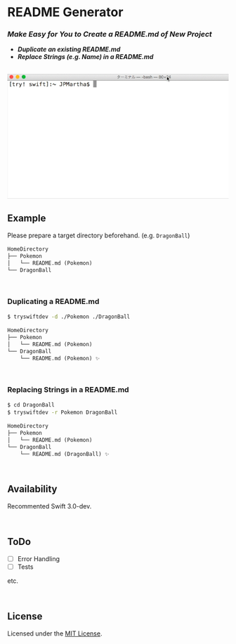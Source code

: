 # README Generator

### _Make Easy for You to Create a README.md of New Project_

- _**Duplicate an existing README.md**_
- _**Replace Strings (e.g. Name) in a README.md**_

<br />

<img src="./Documentation/Images/ReadmeGenerator.gif">

<br />

## Example

Please prepare a target directory beforehand. (e.g. `DragonBall`)

```
HomeDirectory
├── Pokemon
│   └── README.md (Pokemon)
└── DragonBall
```

<br />

### Duplicating a README.md

```bash
$ tryswiftdev -d ./Pokemon ./DragonBall
```

```
HomeDirectory
├── Pokemon
│   └── README.md (Pokemon)
└── DragonBall
    └── README.md (Pokemon) ✨
```

<br />

### Replacing Strings in a README.md

```bash
$ cd DragonBall
$ tryswiftdev -r Pokemon DragonBall
```

```
HomeDirectory
├── Pokemon
│   └── README.md (Pokemon)
└── DragonBall
    └── README.md (DragonBall) ✨
```

<br />

## Availability

Recommented Swift 3.0-dev.

<br />

## ToDo

- [ ] Error Handling
- [ ] Tests

etc.

<br />

## License

Licensed under the [MIT License](LICENSE).
